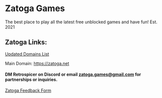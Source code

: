 # Zatoga Games
The best place to play all the latest free unblocked games and have fun!
Est. 2021

## Zatoga Links:
[Updated Domains List](https://docs.google.com/document/d/e/2PACX-1vS4yn7bcjyDDp88BJpX88l-dmqg9G1aF1U8aLNhq7TG1ml7zmccG7FxN4zUaYZJfmgiDSK_DuYluPtJ/pub)

Main Domain:
https://zatoga.net


#### DM Retrospicer on Discord or email zatoga.games@gmail.com for partnerships or inquiries.
[Zatoga Feedback Form](https://docs.google.com/forms/d/e/1FAIpQLSdRBWzXqmbhRMo5WCkfXjpUUzOx9kKM8q0EPRGlPzmE5J2jkQ/viewform?usp=sf_link)
